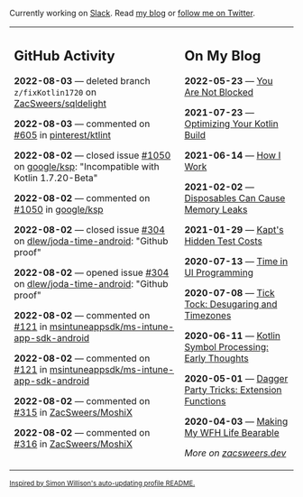 Currently working on [Slack](https://slack.com/). Read [my blog](https://zacsweers.dev/) or [follow me on Twitter](https://twitter.com/ZacSweers).

<table><tr><td valign="top" width="60%">

## GitHub Activity
<!-- githubActivity starts -->
**2022-08-03** — deleted branch `z/fixKotlin1720` on [ZacSweers/sqldelight](https://github.com/ZacSweers/sqldelight)

**2022-08-03** — commented on [#605](https://github.com/pinterest/ktlint/issues/605#issuecomment-1203989784) in [pinterest/ktlint](https://github.com/pinterest/ktlint)

**2022-08-02** — closed issue [#1050](https://github.com/google/ksp/issues/1050) on [google/ksp](https://github.com/google/ksp): "Incompatible with Kotlin 1.7.20-Beta"

**2022-08-02** — commented on [#1050](https://github.com/google/ksp/issues/1050#issuecomment-1203323240) in [google/ksp](https://github.com/google/ksp)

**2022-08-02** — closed issue [#304](https://github.com/dlew/joda-time-android/issues/304) on [dlew/joda-time-android](https://github.com/dlew/joda-time-android): "Github proof"

**2022-08-02** — opened issue [#304](https://github.com/dlew/joda-time-android/issues/304) on [dlew/joda-time-android](https://github.com/dlew/joda-time-android): "Github proof"

**2022-08-02** — commented on [#121](https://github.com/msintuneappsdk/ms-intune-app-sdk-android/issues/121#issuecomment-1202980060) in [msintuneappsdk/ms-intune-app-sdk-android](https://github.com/msintuneappsdk/ms-intune-app-sdk-android)

**2022-08-02** — commented on [#121](https://github.com/msintuneappsdk/ms-intune-app-sdk-android/issues/121#issuecomment-1202822013) in [msintuneappsdk/ms-intune-app-sdk-android](https://github.com/msintuneappsdk/ms-intune-app-sdk-android)

**2022-08-02** — commented on [#315](https://github.com/ZacSweers/MoshiX/issues/315#issuecomment-1202817834) in [ZacSweers/MoshiX](https://github.com/ZacSweers/MoshiX)

**2022-08-02** — commented on [#316](https://github.com/ZacSweers/MoshiX/pull/316#issuecomment-1202817628) in [ZacSweers/MoshiX](https://github.com/ZacSweers/MoshiX)
<!-- githubActivity ends -->
</td><td valign="top" width="40%">

## On My Blog
<!-- blog starts -->
**2022-05-23** — [You Are Not Blocked](https://www.zacsweers.dev/you-are-not-blocked/)

**2021-07-23** — [Optimizing Your Kotlin Build](https://www.zacsweers.dev/optimizing-your-kotlin-build/)

**2021-06-14** — [How I Work](https://www.zacsweers.dev/how-i-work/)

**2021-02-02** — [Disposables Can Cause Memory Leaks](https://www.zacsweers.dev/disposables-can-cause-memory-leaks/)

**2021-01-29** — [Kapt's Hidden Test Costs](https://www.zacsweers.dev/kapts-hidden-test-costs/)

**2020-07-13** — [Time in UI Programming](https://www.zacsweers.dev/time-in-ui/)

**2020-07-08** — [Tick Tock: Desugaring and Timezones](https://www.zacsweers.dev/ticktock-desugaring-timezones/)

**2020-06-11** — [Kotlin Symbol Processing: Early Thoughts](https://www.zacsweers.dev/kotlin-symbol-processor-early-thoughts/)

**2020-05-01** — [Dagger Party Tricks: Extension Functions](https://www.zacsweers.dev/dagger-party-tricks-extension-functions/)

**2020-04-03** — [Making My WFH Life Bearable](https://www.zacsweers.dev/making-wfh-life-bearable/)
<!-- blog ends -->
_More on [zacsweers.dev](https://zacsweers.dev/)_
</td></tr></table>

<sub><a href="https://simonwillison.net/2020/Jul/10/self-updating-profile-readme/">Inspired by Simon Willison's auto-updating profile README.</a></sub>
